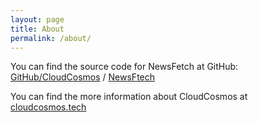 ```yaml
---
layout: page
title: About
permalink: /about/
---
```

You can find the source code for NewsFetch at GitHub:
[GitHub/CloudCosmos][cloudcosmos-github] /
[NewsFtech](https://github.com/cloudcosmos/NewsFetch)

You can find the more information about CloudCosmos at [cloudcosmos.tech][cloudcosmos-tech]


[cloudcosmos-tech]: https://cloudcosmos.tech
[cloudcosmos-github]: https://github.com/cloudcosmos
